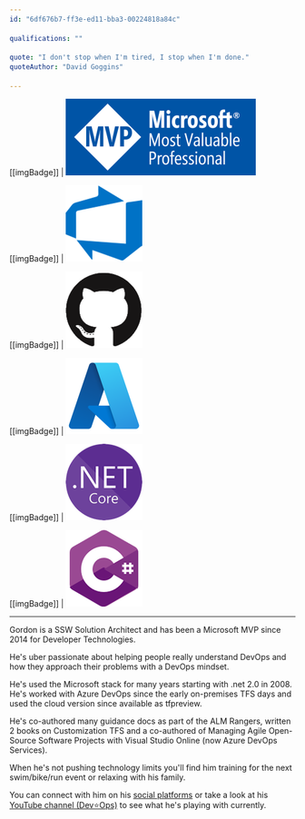 ```yaml
---
id: "6df676b7-ff3e-ed11-bba3-00224818a84c"

qualifications: ""

quote: "I don't stop when I'm tired, I stop when I'm done."
quoteAuthor: "David Goggins"

---
```


[[imgBadge]]
| [![Microsoft MVP - Developer Technologies](../badges/Certification-microsoft-mvp.png)](https://mvp.microsoft.com/en-us/PublicProfile/5000879)

[[imgBadge]]
| ![Azure DevOps](../badges/Business-microsoft-azure-devops.png)

[[imgBadge]]
| ![Azure DevOps](../badges/Developer-github.png)

[[imgBadge]]
| ![azure-logo.png](../badges/Business-microsoft-azure.png)

[[imgBadge]]
| ![.NET Core](../badges/Developer-dotnet-core.png)

[[imgBadge]]
| ![C#](../badges/Developer-c-sharp.png)

---

Gordon is a SSW Solution Architect and has been a Microsoft MVP since 2014 for Developer Technologies.

He's uber passionate about helping people really understand DevOps and how they approach their problems with a DevOps mindset.

He's used the Microsoft stack for many years starting with .net 2.0 in 2008. He's worked with Azure DevOps since the early on-premises TFS days and used the cloud version since available as tfpreview. 

He's co-authored many guidance docs as part of the ALM Rangers, written 2 books on Customization TFS and a co-authored of Managing Agile Open-Source Software Projects with Visual Studio Online (now Azure DevOps Services).

When he's not pushing technology limits you'll find him training for the next swim/bike/run event or relaxing with his family. 

You can connect with him on his [social platforms](https://devstarops.com/) or take a look at his [YouTube channel (Dev⭐Ops)](https://www.youtube.com/c/DevStarOps) to see what he's playing with currently.
